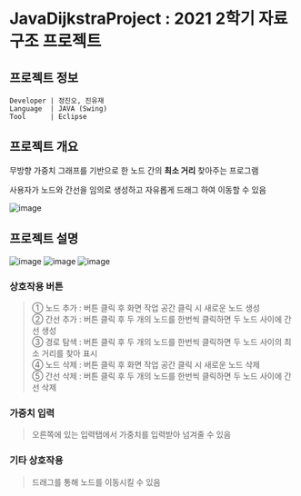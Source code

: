 # JavaDijkstraProject : 2021 2학기 자료구조 프로젝트

## 프로젝트 정보 ##
```
Developer | 정진오, 진유재
Language  | JAVA (Swing)
Tool      | Eclipse
```

## 프로젝트 개요 ##

무방향 가중치 그래프를 기반으로 한 노드 간의 **최소 거리** 찾아주는 프로그램

사용자가 노드와 간선을 임의로 생성하고 자유롭게 드래그 하여 이동할 수 있음

![image](https://user-images.githubusercontent.com/66864237/152677729-a66b246d-68d4-476d-95b1-988027b529f1.png)

## 프로젝트 설명 ##

![image](https://user-images.githubusercontent.com/66864237/152678214-64ee0203-d149-4bd0-9bb3-7c123cb07599.png)
![image](https://user-images.githubusercontent.com/66864237/152678498-ac26ee8f-a922-42b0-b0e9-8f561107bbdf.png)
![image](https://user-images.githubusercontent.com/66864237/152678636-02b7dee0-a109-4ebc-9ea3-c50b6041fc54.png)


### 상호작용 버튼 ###
> ① 노드 추가 : 버튼 클릭 후 화면 작업 공간 클릭 시 새로운 노드 생성 <br>
> ② 간선 추가 : 버튼 클릭 후 두 개의 노드를 한번씩 클릭하면 두 노드 사이에 간선 생성 <br>
> ③ 경로 탐색 : 버튼 클릭 후 두 개의 노드를 한번씩 클릭하면 두 노드 사이의 최소 거리를 찾아 표시 <br>
> ④ 노드 삭제 : 버튼 클릭 후 화면 작업 공간 클릭 시 새로운 노드 삭제 <br>
> ⑤ 간선 삭제 : 버튼 클릭 후 두 개의 노드를 한번씩 클릭하면 두 노드 사이에 간선 삭제 <br>

### 가중치 입력 ###
> 오른쪽에 있는 입력탭에서 가중치를 입력받아 넘겨줄 수 있음

### 기타 상호작용 ###
> 드래그를 통해 노드를 이동시킬 수 있음
